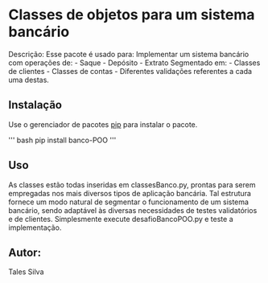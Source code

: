 # Classes de objetos para um sistema bancário 

Descrição:
Esse pacote é usado para:
    Implementar um sistema bancário com operações de:
        - Saque
        - Depósito
        - Extrato
    Segmentado em:
        - Classes de clientes
        - Classes de contas
        - Diferentes validações referentes a cada uma destas.

## Instalação

Use o gerenciador de pacotes [pip](https://pip.pypa.io/en/stable/) para instalar o pacote.

''' bash
pip install banco-POO
'''

## Uso
As classes estão todas inseridas em classesBanco.py, prontas para serem empregadas nos mais diversos tipos de aplicação bancária. 
Tal estrutura fornece um modo natural de segmentar o funcionamento de um sistema bancário, sendo adaptável às diversas necessidades de testes validatórios e de clientes.
Simplesmente execute desafioBancoPOO.py e teste a implementação.

## Autor:
Tales Silva